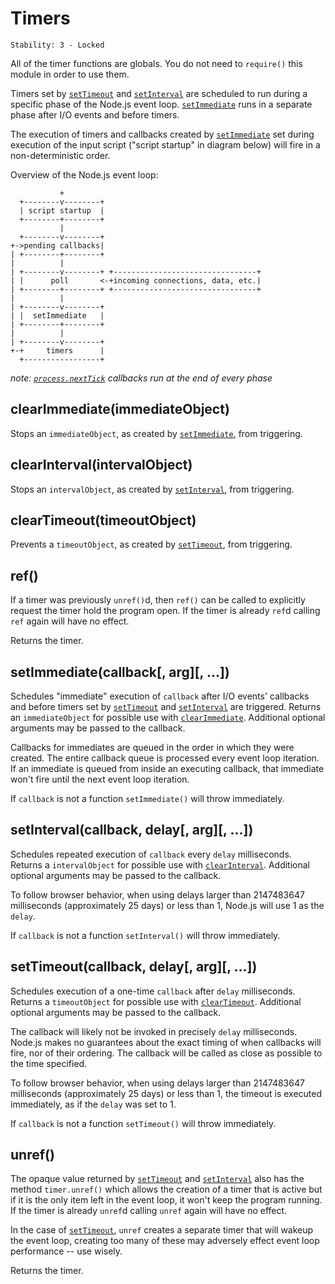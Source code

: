 # Timers

    Stability: 3 - Locked

All of the timer functions are globals.  You do not need to `require()`
this module in order to use them.

Timers set by [`setTimeout`][] and [`setInterval`][] are scheduled to run during
a specific phase of the Node.js event loop. [`setImmediate`][] runs in a
separate phase after I/O events and before timers.

The execution of timers and callbacks created by [`setImmediate`][] set during
execution of the input script ("script startup" in diagram below) will fire in
a non-deterministic order.

Overview of the Node.js event loop:
```
           +
  +--------v--------+
  | script startup  |
  +--------+--------+
           |
  +--------v--------+
+->pending callbacks|
| +--------+--------+
|          |
| +--------v--------+ +--------------------------------+
| |      poll       <-+incoming connections, data, etc.|
| +--------+--------+ +--------------------------------+
|          |
| +--------v--------+
| |  setImmediate   |
| +--------+--------+
|          |
| +--------v--------+
+-+     timers      |
  +-----------------+

```
_note: [`process.nextTick`][] callbacks run at the end of every phase_

## clearImmediate(immediateObject)

Stops an `immediateObject`, as created by [`setImmediate`][], from triggering.

## clearInterval(intervalObject)

Stops an `intervalObject`, as created by [`setInterval`][], from triggering.

## clearTimeout(timeoutObject)

Prevents a `timeoutObject`, as created by [`setTimeout`][], from triggering.

## ref()

If a timer was previously `unref()`d, then `ref()` can be called to explicitly
request the timer hold the program open. If the timer is already `ref`d calling
`ref` again will have no effect.

Returns the timer.

## setImmediate(callback[, arg][, ...])

Schedules "immediate" execution of `callback` after I/O events'
callbacks and before timers set by [`setTimeout`][] and [`setInterval`][] are
triggered. Returns an `immediateObject` for possible use with
[`clearImmediate`][]. Additional optional arguments may be passed to the
callback.

Callbacks for immediates are queued in the order in which they were created.
The entire callback queue is processed every event loop iteration. If an
immediate is queued from inside an executing callback, that immediate won't fire
until the next event loop iteration.

If `callback` is not a function `setImmediate()` will throw immediately.

## setInterval(callback, delay[, arg][, ...])

Schedules repeated execution of `callback` every `delay` milliseconds.
Returns a `intervalObject` for possible use with [`clearInterval`][]. Additional
optional arguments may be passed to the callback.

To follow browser behavior, when using delays larger than 2147483647
milliseconds (approximately 25 days) or less than 1, Node.js will use 1 as the
`delay`.

If `callback` is not a function `setInterval()` will throw immediately.

## setTimeout(callback, delay[, arg][, ...])

Schedules execution of a one-time `callback` after `delay` milliseconds.
Returns a `timeoutObject` for possible use with [`clearTimeout`][]. Additional
optional arguments may be passed to the callback.

The callback will likely not be invoked in precisely `delay` milliseconds.
Node.js makes no guarantees about the exact timing of when callbacks will fire,
nor of their ordering. The callback will be called as close as possible to the
time specified.

To follow browser behavior, when using delays larger than 2147483647
milliseconds (approximately 25 days) or less than 1, the timeout is executed
immediately, as if the `delay` was set to 1.

If `callback` is not a function `setTimeout()` will throw immediately.

## unref()

The opaque value returned by [`setTimeout`][] and [`setInterval`][] also has the
method `timer.unref()` which allows the creation of a timer that is active but
if it is the only item left in the event loop, it won't keep the program
running. If the timer is already `unref`d calling `unref` again will have no
effect.

In the case of [`setTimeout`][], `unref` creates a separate timer that will
wakeup the event loop, creating too many of these may adversely effect event
loop performance -- use wisely.

Returns the timer.

[`clearImmediate`]: timers.html#timers_clearimmediate_immediateobject
[`clearInterval`]: timers.html#timers_clearinterval_intervalobject
[`clearTimeout`]: timers.html#timers_cleartimeout_timeoutobject
[`process.nextTick`]: process.html#process_process_nexttick_callback_arg
[`setImmediate`]: timers.html#timers_setimmediate_callback_arg
[`setInterval`]: timers.html#timers_setinterval_callback_delay_arg
[`setTimeout`]: timers.html#timers_settimeout_callback_delay_arg

